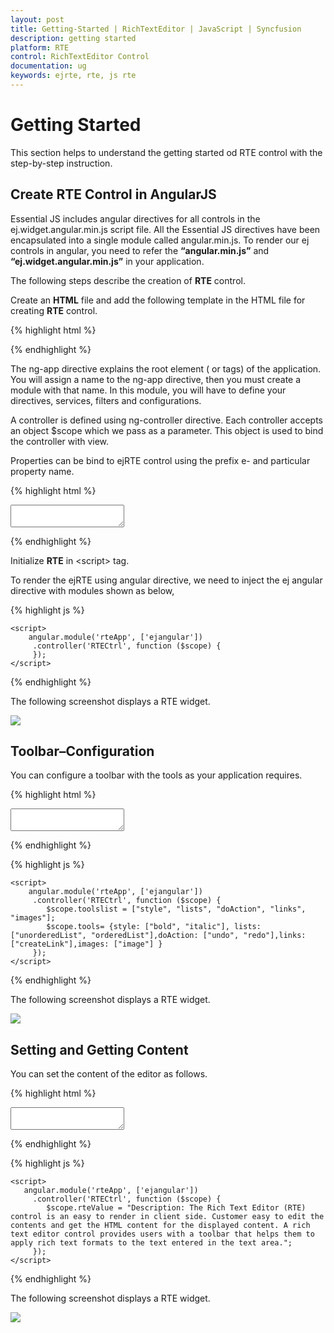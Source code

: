 ```yaml
---
layout: post
title: Getting-Started | RichTextEditor | JavaScript | Syncfusion
description: getting started 
platform: RTE
control: RichTextEditor Control
documentation: ug
keywords: ejrte, rte, js rte
---
```


# Getting Started 

This section helps to understand the getting started od RTE control with the step-by-step instruction.

## Create RTE Control in AngularJS

Essential JS includes angular directives for all controls in the ej.widget.angular.min.js script file. All the Essential JS directives have been encapsulated into a single module called angular.min.js. To render our ej controls in angular, you need to refer the **“angular.min.js”** and **“ej.widget.angular.min.js”** in your application.

The following steps describe the creation of **RTE** control.  

Create an **HTML** file and add the following template in the HTML file for creating **RTE** control.

{% highlight html %}

<!doctype html>
<html lang="en" ng-app="rteApp">
<head>
    <title>Essential Studio for JavaScript : Angular JS Support for RTE </title>
    <!-- Style sheet for default theme (flat azure) -->
    <link href="http://cdn.syncfusion.com/{{ site.releaseversion }}/js/web/flat-azure/ej.web.all.min.css" rel="stylesheet" />
    <!--Scripts-->
    <script src="http://cdn.syncfusion.com/js/assets/external/jquery-1.11.3.min.js" type="text/javascript"> </script> 
    <script src="http://cdn.syncfusion.com/js/assets/external/angular.min.js"></script>
    <script type="text/javascript" src="http://cdn.syncfusion.com/{{ site.releaseversion }}/js/web/ej.web.all.min.js "></script>
    <script src="http://cdn.syncfusion.com/{{ site.releaseversion }}/js/common/ej.widget.angular.min.js"></script>
    <!--Add custom scripts here -->
</head>
<body ng-controller="RTECtrl">

<!--Add necessary HTML elements-->

</body>
</html>

{% endhighlight %}

The ng-app directive explains the root element (<html> or <body> tags) of the application. You will assign a name to the ng-app directive, then you must create a module with that name. In this module, you will have to define your directives, services, filters and configurations.

A controller is defined using ng-controller directive. Each controller accepts an object $scope which we pass as a parameter.  This object is used to bind the controller with view.   

Properties can be bind to ejRTE control using the prefix e- and particular property name.

{% highlight html %}

   <textarea id ="texteditor" ej-rte></textarea>

{% endhighlight %}

Initialize **RTE** in &lt;script&gt; tag.

To render the ejRTE using angular directive, we need to inject the ej angular directive with modules shown as below,

{% highlight js %}

    <script>
        angular.module('rteApp', ['ejangular'])
         .controller('RTECtrl', function ($scope) {
         });
    </script>

{% endhighlight %}

The following screenshot displays a RTE widget.

![](/js/RichTextEditor/Getting-Started_images/Getting-Started_img1.png)

## Toolbar–Configuration

You can configure a toolbar with the tools as your application requires.

{% highlight html %}

 <textarea id ="texteditor" ej-rte e-toolslist="toolslist" e-tools="tools"></textarea>

{% endhighlight %}

{% highlight js %}

    <script>
        angular.module('rteApp', ['ejangular'])
         .controller('RTECtrl', function ($scope) {
            $scope.toolslist = ["style", "lists", "doAction", "links", "images"];
            $scope.tools= {style: ["bold", "italic"], lists: ["unorderedList", "orderedList"],doAction: ["undo", "redo"],links: ["createLink"],images: ["image"] }  
         });
    </script>

{% endhighlight %}

The following screenshot displays a RTE widget.

![](/js/RichTextEditor/Getting-Started_images/Getting-Started_img2.png)

## Setting and Getting Content

You can set the content of the editor as follows.

{% highlight html %}

 <textarea id ="texteditor" ej-rte e-value="rteValue"></textarea>

{% endhighlight %}

{% highlight js %}

    <script>
       angular.module('rteApp', ['ejangular'])
         .controller('RTECtrl', function ($scope) {
            $scope.rteValue = "Description: The Rich Text Editor (RTE) control is an easy to render in client side. Customer easy to edit the contents and get the HTML content for the displayed content. A rich text editor control provides users with a toolbar that helps them to apply rich text formats to the text entered in the text area.";
         });
    </script>

{% endhighlight %}

The following screenshot displays a RTE widget.

![](/js/RichTextEditor/Getting-Started_images/Getting-Started_img3.png)